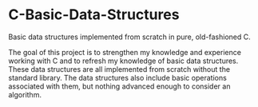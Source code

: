 # C-Basic-Data-Structures
Basic data structures implemented from scratch in pure, old-fashioned C.

The goal of this project is to strengthen my knowledge and experience working with C and to refresh my knowledge of basic data 
structures. These data structures are all implemented from scratch without the standard library. The data structures also
include basic operations associated with them, but nothing advanced enough to consider an algorithm.
